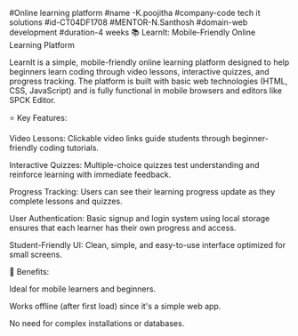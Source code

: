 #Online learning platform 
#name -K.poojitha
#company-code tech it solutions 
#id-CT04DF1708
#MENTOR-N.Santhosh
#domain-web development 
#duration-4 weeks
📚 LearnIt: Mobile-Friendly Online Learning Platform

LearnIt is a simple, mobile-friendly online learning platform designed to help beginners learn coding through video lessons, interactive quizzes, and progress tracking. The platform is built with basic web technologies (HTML, CSS, JavaScript) and is fully functional in mobile browsers and editors like SPCK Editor.

⭐ Key Features:

Video Lessons: Clickable video links guide students through beginner-friendly coding tutorials.

Interactive Quizzes: Multiple-choice quizzes test understanding and reinforce learning with immediate feedback.

Progress Tracking: Users can see their learning progress update as they complete lessons and quizzes.

User Authentication: Basic signup and login system using local storage ensures that each learner has their own progress and access.

Student-Friendly UI: Clean, simple, and easy-to-use interface optimized for small screens.


🚀 Benefits:

Ideal for mobile learners and beginners.

Works offline (after first load) since it's a simple web app.

No need for complex installations or databases.
